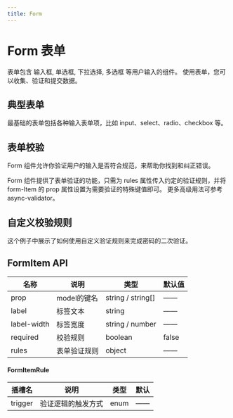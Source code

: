 ```yaml
---
title: Form
---
```


# Form 表单

表单包含 输入框, 单选框, 下拉选择, 多选框 等用户输入的组件。 使用表单，您可以收集、验证和提交数据。

## 典型表单

最基础的表单包括各种输入表单项，比如 input、select、radio、checkbox 等。
<preview path="../examples/form/basic.vue" title="" description=""></preview>

## 表单校验
Form 组件允许你验证用户的输入是否符合规范，来帮助你找到和纠正错误。

Form 组件提供了表单验证的功能，只需为 rules 属性传入约定的验证规则，并将 form-Item 的 prop 属性设置为需要验证的特殊键值即可。 更多高级用法可参考 async-validator。
<preview path="../examples/form/check.vue" title="" description=""></preview>

## 自定义校验规则
这个例子中展示了如何使用自定义验证规则来完成密码的二次验证。
<preview path="../examples/form/validate.vue" title="" description=""></preview>



## FormItem API

| 名称        | 说明         | 类型              | 默认值 |
| ----------- | ------------ | ----------------- | ------ |
| prop        | model的键名  | string / string[] | ——     |
| label       | 标签文本     | string            | ——     |
| label-width | 标签宽度     | string / number   | ——     |
| required    | 校验规则     | boolean           | false  |
| rules       | 表单验证规则 | object            | ——     |



#### FormItemRule

| 插槽名  | 说明               | 类型 | 默认 |
| ------- | ------------------ | ---- | ---- |
| trigger | 验证逻辑的触发方式 | enum | ——   |

